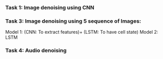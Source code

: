 ### Task 1: Image denoising using CNN 

### Task 3: Image denoising using 5 sequence of Images:  
Model 1: (CNN: To extract features)+ (LSTM: To have cell state)
Model 2: LSTM
### Task 4: Audio denoising
